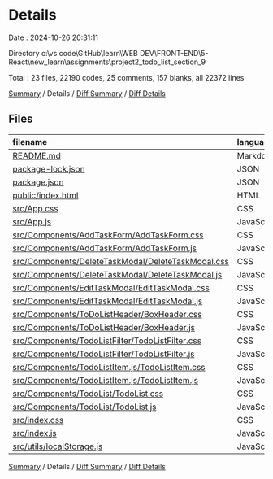 # Details

Date : 2024-10-26 20:31:11

Directory c:\\vs code\\GitHub\\learn\\WEB DEV\\FRONT-END\\5-React\\new_learn\\assignments\\project2_todo_list_section_9

Total : 23 files,  22190 codes, 25 comments, 157 blanks, all 22372 lines

[Summary](results.md) / Details / [Diff Summary](diff.md) / [Diff Details](diff-details.md)

## Files
| filename | language | code | comment | blank | total |
| :--- | :--- | ---: | ---: | ---: | ---: |
| [README.md](/README.md) | Markdown | 38 | 0 | 33 | 71 |
| [package-lock.json](/package-lock.json) | JSON | 21,592 | 0 | 1 | 21,593 |
| [package.json](/package.json) | JSON | 46 | 0 | 1 | 47 |
| [public/index.html](/public/index.html) | HTML | 18 | 23 | 2 | 43 |
| [src/App.css](/src/App.css) | CSS | 29 | 0 | 11 | 40 |
| [src/App.js](/src/App.js) | JavaScript | 108 | 0 | 21 | 129 |
| [src/Components/AddTaskForm/AddTaskForm.css](/src/Components/AddTaskForm/AddTaskForm.css) | CSS | 12 | 0 | 3 | 15 |
| [src/Components/AddTaskForm/AddTaskForm.js](/src/Components/AddTaskForm/AddTaskForm.js) | JavaScript | 28 | 0 | 4 | 32 |
| [src/Components/DeleteTaskModal/DeleteTaskModal.css](/src/Components/DeleteTaskModal/DeleteTaskModal.css) | CSS | 5 | 0 | 2 | 7 |
| [src/Components/DeleteTaskModal/DeleteTaskModal.js](/src/Components/DeleteTaskModal/DeleteTaskModal.js) | JavaScript | 30 | 0 | 2 | 32 |
| [src/Components/EditTaskModal/EditTaskModal.css](/src/Components/EditTaskModal/EditTaskModal.css) | CSS | 0 | 0 | 1 | 1 |
| [src/Components/EditTaskModal/EditTaskModal.js](/src/Components/EditTaskModal/EditTaskModal.js) | JavaScript | 36 | 0 | 6 | 42 |
| [src/Components/ToDoListHeader/BoxHeader.css](/src/Components/ToDoListHeader/BoxHeader.css) | CSS | 11 | 0 | 8 | 19 |
| [src/Components/ToDoListHeader/BoxHeader.js](/src/Components/ToDoListHeader/BoxHeader.js) | JavaScript | 12 | 0 | 5 | 17 |
| [src/Components/TodoListFilter/TodoListFilter.css](/src/Components/TodoListFilter/TodoListFilter.css) | CSS | 12 | 0 | 8 | 20 |
| [src/Components/TodoListFilter/TodoListFilter.js](/src/Components/TodoListFilter/TodoListFilter.js) | JavaScript | 36 | 0 | 6 | 42 |
| [src/Components/TodoListItem.js/TodoListItem.css](/src/Components/TodoListItem.js/TodoListItem.css) | CSS | 48 | 0 | 19 | 67 |
| [src/Components/TodoListItem.js/TodoListItem.js](/src/Components/TodoListItem.js/TodoListItem.js) | JavaScript | 71 | 2 | 10 | 83 |
| [src/Components/TodoList/TodoList.css](/src/Components/TodoList/TodoList.css) | CSS | 8 | 0 | 0 | 8 |
| [src/Components/TodoList/TodoList.js](/src/Components/TodoList/TodoList.js) | JavaScript | 15 | 0 | 3 | 18 |
| [src/index.css](/src/index.css) | CSS | 19 | 0 | 6 | 25 |
| [src/index.js](/src/index.js) | JavaScript | 10 | 0 | 3 | 13 |
| [src/utils/localStorage.js](/src/utils/localStorage.js) | JavaScript | 6 | 0 | 2 | 8 |

[Summary](results.md) / Details / [Diff Summary](diff.md) / [Diff Details](diff-details.md)